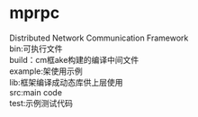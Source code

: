 # mprpc
Distributed Network Communication Framework  
bin:可执行文件  
build：cm框ake构建的编译中间文件  
example:架使用示例  
lib:框架编译成动态库供上层使用  
src:main code  
test:示例测试代码  
